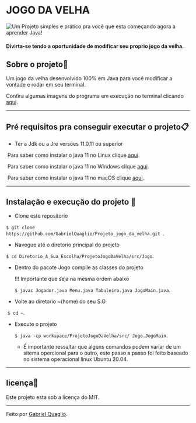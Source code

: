 #  JOGO DA VELHA 



![Um Projeto simples e prático pra você que esta começando agora a aprender Java!](https://segredosdomundo.r7.com/wp-content/uploads/2019/11/jogo-da-velha-qual-a-sua-origem-e-dicas-de-como-jogar.jpg "Logo Jogo da velha")

 #### Divirta-se tendo a oportunidade de modificar seu proprio jogo da velha.



## Sobre o projeto:rocket:

Um jogo da velha desenvolvido 100% em Java para você modificar a vontade e rodar em seu terminal. 

Confira algumas imagens do programa em execução no terminal clicando [aqui](https://drive.google.com/drive/folders/1s7Ruhz6Dycy7JKlmxmnCJmyO_YDRGPjv?usp=sharing).

---

## Pré requisitos pra conseguir executar o projeto📋

- Ter a Jdk ou a Jre versões 11.0.11 ou superior

​     Para saber como instalar o java 11 no Linux clique [aqui](https://linuxize.com/post/install-java-on-ubuntu-18-04/).

​     Para saber como instalar o java 11 no Windows clique [aqui](https://www.ic.unicamp.br/~ra100621/class/2020.1/LPOO_files/curso/prologo/00-instalacao/windows/00-tuto_instal_windows.html).

​     Para saber como instalar o java 11 no macOS clique [aqui](https://java.tutorials24x7.com/blog/how-to-install-java-11-on-mac). 

------



## Instalação e execução do projeto​ :robot:

- Clone este repositorio

​       `$ git clone https://github.com/GabrielQuaglio/Projeto_jogo_da_velha.git `.

- Navegue até o diretorio principal do projeto

​       `$ cd Diretorio_A_Sua_Escolha/ProjetoJogoDaVelha/src/Jogo`.

- Dentro do pacote Jogo compile as classes do projeto

  !!! Importante que seja na mesma ordem abaixo

  `$ javac Jogador.java Menu.java Tabuleiro.java JogoMain.java`.

- Volte ao diretorio ~(home) do seu S.O

​       `$ cd ~`.

- Execute o projeto 

  `$ java -cp workspace/ProjetoJogoDaVelha/src/ Jogo.JogoMain`.

  - É importante ressaltar que alguns comandos podem variar de um sitema opercional para o outro, este passo a passo foi feito baseado no sistema operacional linux Ubuntu 20.04.

-----



## licença📜

Este projeto esta sob a licença do MIT.



----

Feito por [Gabriel Quaglio](https://www.linkedin.com/in/gabriel-quaglio-880b751b5/).










